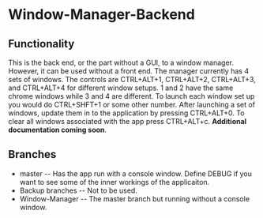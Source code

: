 # Window-Manager-Backend
## Functionality
This is the back end, or the part without a GUI, to a window manager. However, it can be used without a front end. The manager currently has 4 sets of windows.
The controls are CTRL+ALT+1, CTRL+ALT+2, CTRL+ALT+3, and CTRL+ALT+4 for different window setups. 1 and 2 have the same chrome windows while 3 and 4 are different. 
To launch each window set up you would do CTRL+SHFT+1 or some other number. After launching a set of windows, update them in to the application by pressing CTRL+ALT+0.
To clear all windows associated with the app press CTRL+ALT+c. **Additional documentation coming soon**.
## Branches
* master -- Has the app run with a console window. Define DEBUG if you want to see some of the inner workings of the applicaiton.
* Backup branches -- Not to be used.
* Window-Manager -- The master branch but running without a console window. 
